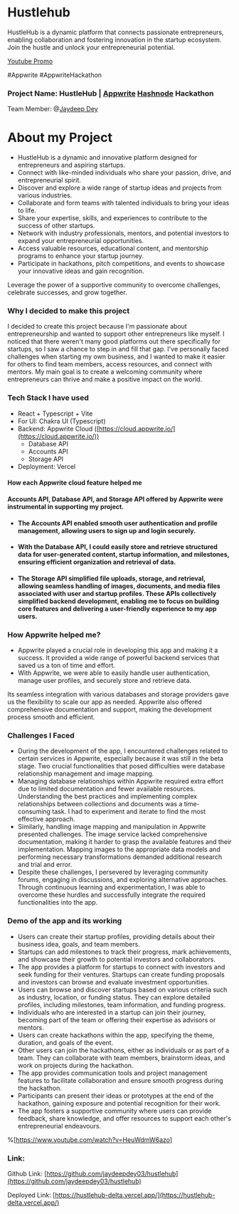 # Hustlehub

HustleHub is a dynamic platform that connects passionate entrepreneurs, enabling collaboration and fostering innovation in the startup ecosystem. Join the hustle and unlock your entrepreneurial potential.

[Youtube Promo](https://www.youtube.com/watch?v=LOqzw4_7QWc)

#Appwrite #AppwriteHackathon

### Project Name: HustleHub | [Appwrite](https://appwrite.io) [Hashnode](https://hashnode.com) Hackathon

Team Member: @[Jaydeep Dey](@jaydeepdey03)

# About my Project

- HustleHub is a dynamic and innovative platform designed for entrepreneurs and aspiring startups.
- Connect with like-minded individuals who share your passion, drive, and entrepreneurial spirit.
- Discover and explore a wide range of startup ideas and projects from various industries.
- Collaborate and form teams with talented individuals to bring your ideas to life.
- Share your expertise, skills, and experiences to contribute to the success of other startups.
- Network with industry professionals, mentors, and potential investors to expand your entrepreneurial opportunities.
- Access valuable resources, educational content, and mentorship programs to enhance your startup journey.
- Participate in hackathons, pitch competitions, and events to showcase your innovative ideas and gain recognition.

Leverage the power of a supportive community to overcome challenges, celebrate successes, and grow together.

### Why I decided to make this project

I decided to create this project because I'm passionate about entrepreneurship and wanted to support other entrepreneurs like myself. I noticed that there weren't many good platforms out there specifically for startups, so I saw a chance to step in and fill that gap. I've personally faced challenges when starting my own business, and I wanted to make it easier for others to find team members, access resources, and connect with mentors. My main goal is to create a welcoming community where entrepreneurs can thrive and make a positive impact on the world.

### Tech Stack I have used

- React + Typescript + Vite
- For UI: Chakra UI (Typescript)
- Backend: Appwrite Cloud ([https://cloud.appwrite.io/](https://cloud.appwrite.io/))
  - Database API
  - Accounts API
  - Storage API
- Deployment: Vercel

#### How each Appwrite cloud feature helped me

#### Accounts API, Database API, and Storage API offered by Appwrite were instrumental in supporting my project.

- #### The Accounts API enabled smooth user authentication and profile management, allowing users to sign up and login securely.

- #### With the Database API, I could easily store and retrieve structured data for user-generated content, startup information, and milestones, ensuring efficient organization and retrieval of data.
- #### The Storage API simplified file uploads, storage, and retrieval, allowing seamless handling of images, documents, and media files associated with user and startup profiles. These APIs collectively simplified backend development, enabling me to focus on building core features and delivering a user-friendly experience to my app users.

### How Appwrite helped me?

- Appwrite played a crucial role in developing this app and making it a success. It provided a wide range of powerful backend services that saved us a ton of time and effort.
- With Appwrite, we were able to easily handle user authentication, manage user profiles, and securely store and retrieve data.

Its seamless integration with various databases and storage providers gave us the flexibility to scale our app as needed. Appwrite also offered comprehensive documentation and support, making the development process smooth and efficient.

### Challenges I Faced

- During the development of the app, I encountered challenges related to certain services in Appwrite, especially because it was still in the beta stage. Two crucial functionalities that posed difficulties were database relationship management and image mapping.
- Managing database relationships within Appwrite required extra effort due to limited documentation and fewer available resources. Understanding the best practices and implementing complex relationships between collections and documents was a time-consuming task. I had to experiment and iterate to find the most effective approach.
- Similarly, handling image mapping and manipulation in Appwrite presented challenges. The image service lacked comprehensive documentation, making it harder to grasp the available features and their implementation. Mapping images to the appropriate data models and performing necessary transformations demanded additional research and trial and error.
- Despite these challenges, I persevered by leveraging community forums, engaging in discussions, and exploring alternative approaches. Through continuous learning and experimentation, I was able to overcome these hurdles and successfully integrate the required functionalities into the app.

### Demo of the app and its working

- Users can create their startup profiles, providing details about their business idea, goals, and team members.
- Startups can add milestones to track their progress, mark achievements, and showcase their growth to potential investors and collaborators.
- The app provides a platform for startups to connect with investors and seek funding for their ventures. Startups can create funding proposals and investors can browse and evaluate investment opportunities.
- Users can browse and discover startups based on various criteria such as industry, location, or funding status. They can explore detailed profiles, including milestones, team information, and funding progress.
- Individuals who are interested in a startup can join their journey, becoming part of the team or offering their expertise as advisors or mentors.
- Users can create hackathons within the app, specifying the theme, duration, and goals of the event.
- Other users can join the hackathons, either as individuals or as part of a team. They can collaborate with team members, brainstorm ideas, and work on projects during the hackathon.
- The app provides communication tools and project management features to facilitate collaboration and ensure smooth progress during the hackathon.
- Participants can present their ideas or prototypes at the end of the hackathon, gaining exposure and potential recognition for their work.
- The app fosters a supportive community where users can provide feedback, share knowledge, and offer resources to support each other's entrepreneurial endeavours.

%[https://www.youtube.com/watch?v=HeuWdmW6azo]

### Link:

Github Link: [https://github.com/jaydeepdey03/hustlehub](https://github.com/jaydeepdey03/hustlehub)

Deployed Link: [https://hustlehub-delta.vercel.app/](https://hustlehub-delta.vercel.app/)
